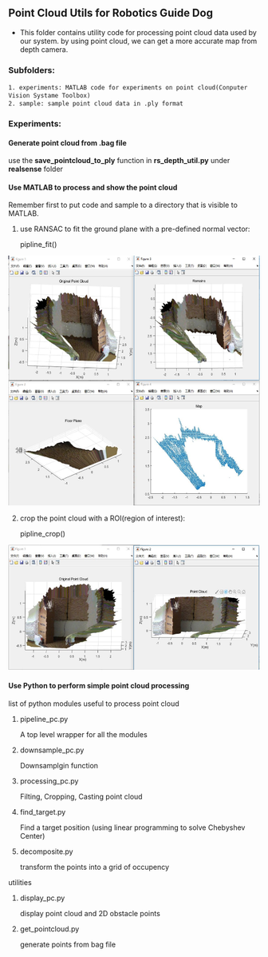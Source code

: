 ## Point Cloud Utils for Robotics Guide Dog

* This folder contains utility code for processing point cloud data used by our system. by using point cloud, we can get a more accurate map from depth camera. 

### Subfolders:

    1. experiments: MATLAB code for experiments on point cloud(Conputer Vision Systame Toolbox)
    2. sample: sample point cloud data in .ply format
   
### Experiments:

#### Generate point cloud from .bag file

use the **save_pointcloud_to_ply** function in **rs_depth_util.py** under **realsense** folder

#### Use MATLAB to process and show the point cloud

Remember first to put code and sample to a directory that is visible to MATLAB.

1. use RANSAC to fit the ground plane with a pre-defined normal vector:
   
    pipline_fit()

<img src="../images/pointcloud_to_map.jpg" height=500>

2. crop the point cloud with a ROI(region of interest):

    pipline_crop()

<img src="../images/pointcloud_crop.jpg" height=250>

#### Use Python to perform simple point cloud processing

list of python modules useful to process point cloud

1. pipeline_pc.py
   
   A top level wrapper for all the modules
2. downsample_pc.py
   
   Downsamplgin function
3. processing_pc.py
   
   Filting, Cropping, Casting point cloud
4. find_target.py
   
   Find a target position (using linear programming to solve Chebyshev Center)
5. decomposite.py

   transform the points into a grid of occupency

utilities

1. display_pc.py

    display point cloud and 2D obstacle points
2. get_pointcloud.py

    generate points from bag file
